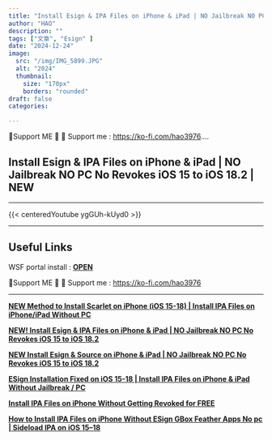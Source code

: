 ```yaml
---
title: "Install Esign & IPA Files on iPhone & iPad | NO Jailbreak NO PC No Revokes iOS 15 to iOS 18.2 | NEW"
author: "HAO"
description: ""
tags: ["文章", "Esign" ]
date: "2024-12-24"
image:
  src: "/img/IMG_5899.JPG"
  alt: "2024"
  thumbnail:
    size: "170px"
    borders: "rounded"
draft: false
categories:

---
```


🤝Support ME 🤝
💸 Support me : https://ko-fi.com/hao3976....
<!--more-->

## **Install Esign & IPA Files on iPhone & iPad | NO Jailbreak NO PC No Revokes iOS 15 to iOS 18.2 | NEW**

---
{{< centeredYoutube ygGUh-kUyd0 >}}


---

## **Useful Links**

WSF portal install : **[OPEN](https://whysoooofurious.netlify.app/downloads)**

🤝Support ME 🤝
💸 Support me : https://ko-fi.com/hao3976

---

**[NEW Method to Install Scarlet on iPhone (iOS 15-18) | Install IPA Files on iPhone/iPad Without PC](https://youtu.be/jKOxTGtw5Io)**

**[NEW! Install Esign & IPA Files on iPhone & iPad | NO Jailbreak NO PC No Revokes iOS 15 to iOS 18.2](https://youtu.be/h-UL3V2Afas)**

**[NEW Install Esign & Source on iPhone & iPad | NO Jailbreak NO PC No Revokes iOS 15 to iOS 18.2](https://youtu.be/6v36u9J26ZA)**

**[ESign Installation Fixed on iOS 15-18 | Install IPA Files on iPhone & iPad Without Jailbreak / PC](https://youtu.be/QHFRzVgpCsQ)**

**[Install IPA Files on iPhone Without Getting Revoked for FREE](https://youtu.be/8zuNH1s0FcM)**

**[How to Install IPA Files on iPhone Without ESign GBox Feather Apps No pc | Sideload IPA on iOS 15–18](https://youtu.be/fXHU9EDGykw)**
